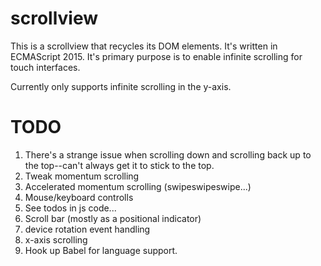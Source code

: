 # scrollview


This is a scrollview that recycles its DOM elements.
It's written in ECMAScript 2015.
It's primary purpose is to enable infinite scrolling for touch interfaces.

Currently only supports infinite scrolling in the y-axis.

# TODO

1. There's a strange issue when scrolling down and scrolling back up to the top--can't always get it to stick to the top.
1. Tweak momentum scrolling
1. Accelerated momentum scrolling (swipeswipeswipe...)
1. Mouse/keyboard controlls
1. See todos in js code...
1. Scroll bar (mostly as a positional indicator)
1. device rotation event handling
1. x-axis scrolling
1. Hook up Babel for language support.
